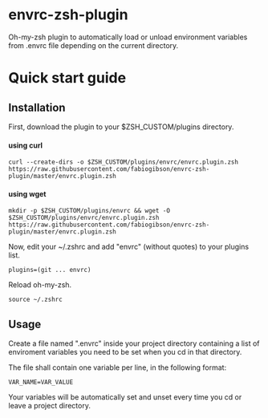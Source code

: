 envrc-zsh-plugin
=================

Oh-my-zsh plugin to automatically load or unload environment variables from .envrc file depending on the current directory.

# Quick start guide

Installation
--------------------

First, download the plugin to your $ZSH_CUSTOM/plugins directory.

#### using curl

    curl --create-dirs -o $ZSH_CUSTOM/plugins/envrc/envrc.plugin.zsh https://raw.githubusercontent.com/fabiogibson/envrc-zsh-plugin/master/envrc.plugin.zsh
    

#### using wget

    mkdir -p $ZSH_CUSTOM/plugins/envrc && wget -O $ZSH_CUSTOM/plugins/envrc/envrc.plugin.zsh https://raw.githubusercontent.com/fabiogibson/envrc-zsh-plugin/master/envrc.plugin.zsh

Now, edit your ~/.zshrc and add "envrc" (without quotes) to your plugins list. 

    plugins=(git ... envrc)

Reload oh-my-zsh.

    source ~/.zshrc

Usage
--------------------

Create a file named ".envrc" inside your project directory containing a list of enviroment variables you need to be set when you cd in that directory.

The file shall contain one variable per line, in the following format:

    VAR_NAME=VAR_VALUE

Your variables will be automatically set and unset every time you cd or leave a project directory.
